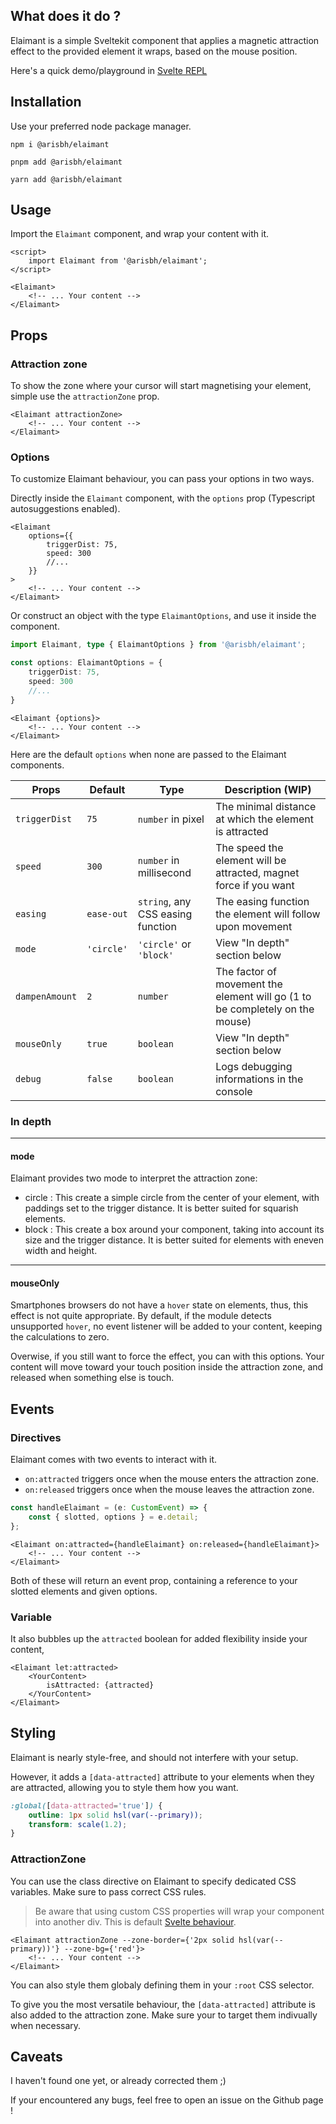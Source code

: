 ## What does it do ?

Elaimant is a simple Sveltekit component that applies a magnetic attraction effect to the provided element it wraps, based on the mouse position.

Here's a quick demo/playground in [Svelte REPL](https://svelte.dev/repl/d0a2e05d02ae4b4f8c4e4855df510ad2?version=4.2.3)

## Installation

Use your preferred node package manager.

`npm i @arisbh/elaimant`

`pnpm add @arisbh/elaimant`

`yarn add @arisbh/elaimant`

## Usage

Import the `Elaimant` component, and wrap your content with it.

```svelte
<script>
	import Elaimant from '@arisbh/elaimant';
</script>

<Elaimant>
	<!-- ... Your content -->
</Elaimant>
```

## Props

### Attraction zone

To show the zone where your cursor will start magnetising your element, simple use the `attractionZone` prop.

```svelte
<Elaimant attractionZone>
	<!-- ... Your content -->
</Elaimant>
```

### Options

To customize Elaimant behaviour, you can pass your options in two ways.

Directly inside the `Elaimant` component, with the `options` prop (Typescript autosuggestions enabled).

```svelte
<Elaimant
	options={{
		triggerDist: 75,
		speed: 300
		//...
	}}
>
	<!-- ... Your content -->
</Elaimant>
```

Or construct an object with the type `ElaimantOptions`, and use it inside the component.

```ts
import Elaimant, type { ElaimantOptions } from '@arisbh/elaimant';

const options: ElaimantOptions = {
	triggerDist: 75,
	speed: 300
	//...
}
```

```svelte
<Elaimant {options}>
	<!-- ... Your content -->
</Elaimant>
```

Here are the default `options` when none are passed to the Elaimant components.

| Props          | Default    | Type                              | Description (WIP)                                                            |
| -------------- | ---------- | --------------------------------- | ---------------------------------------------------------------------------- |
| `triggerDist`  | `75 `      | `number` in pixel                 | The minimal distance at which the element is attracted                       |
| `speed`        | `300`      | `number` in millisecond           | The speed the element will be attracted, magnet force if you want            |
| `easing`       | `ease-out` | `string`, any CSS easing function | The easing function the element will follow upon movement                    |
| `mode`         | `'circle'` | `'circle'` or `'block'`           | View "In depth" section below                                                |
| `dampenAmount` | `2`        | `number`                          | The factor of movement the element will go (1 to be completely on the mouse) |
| `mouseOnly`    | `true`     | `boolean`                         | View "In depth" section below                                                |
| `debug`        | `false`    | `boolean`                         | Logs debugging informations in the console                                   |

### In depth

---

#### mode

Elaimant provides two mode to interpret the attraction zone:

- circle :
  This create a simple circle from the center of your element, with paddings set to the trigger distance.
  It is better suited for squarish elements.
- block :
  This create a box around your component, taking into account its size and the trigger distance.
  It is better suited for elements with eneven width and height.

---

#### mouseOnly

Smartphones browsers do not have a `hover` state on elements, thus, this effect is not quite appropriate.
By default, if the module detects unsupported `hover`, no event listener will be added to your content, keeping the calculations to zero.

Overwise, if you still want to force the effect, you can with this options. Your content will move toward your touch position inside the attraction zone, and released when something else is touch.

## Events

### Directives

Elaimant comes with two events to interact with it.

- `on:attracted` triggers once when the mouse enters the attraction zone.
- `on:released` triggers once when the mouse leaves the attraction zone.

```ts
const handleElaimant = (e: CustomEvent) => {
	const { slotted, options } = e.detail;
};
```

```svelte
<Elaimant on:attracted={handleElaimant} on:released={handleElaimant}>
	<!-- ... Your content -->
</Elaimant>
```

Both of these will return an event prop, containing a reference to your slotted elements and given options.

### Variable

It also bubbles up the `attracted` boolean for added flexibility inside your content,

```svelte
<Elaimant let:attracted>
	<YourContent>
		isAttracted: {attracted}
	</YourContent>
</Elaimant>
```

## Styling

Elaimant is nearly style-free, and should not interfere with your setup.

However, it adds a `[data-attracted]` attribute to your elements when they are attracted, allowing you to style them how you want.

```css
:global([data-attracted='true']) {
	outline: 1px solid hsl(var(--primary));
	transform: scale(1.2);
}
```

### AttractionZone

You can use the class directive on Elaimant to specify dedicated CSS variables.
Make sure to pass correct CSS rules.

> Be aware that using custom CSS properties will wrap your component into another div.
> This is default [Svelte behaviour](https://svelte.dev/docs/component-directives#style-props).

```svelte
<Elaimant attractionZone --zone-border={'2px solid hsl(var(--primary))'} --zone-bg={'red'}>
	<!-- ... Your content -->
</Elaimant>
```

You can also style them globaly defining them in your `:root` CSS selector.

To give you the most versatile behaviour, the `[data-attracted]` attribute is also added to the attraction zone. Make sure your to target them indivually when necessary.

## Caveats

I haven't found one yet, or already corrected them ;)

If your encountered any bugs, feel free to open an issue on the Github page !
